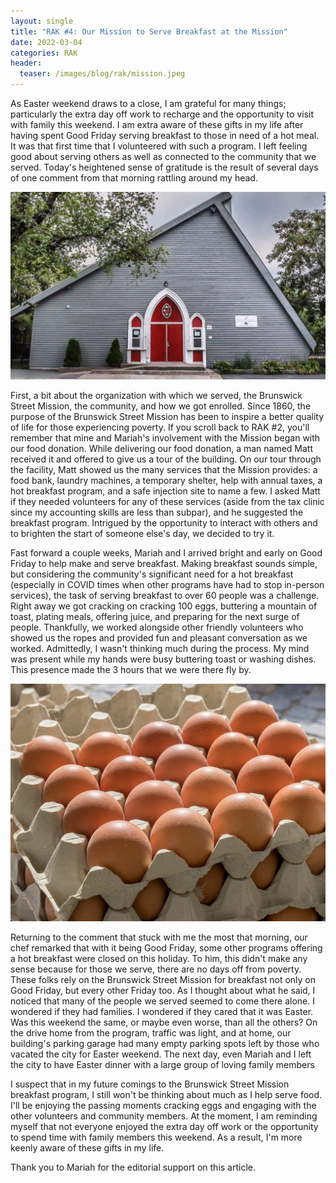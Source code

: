 ```yaml
---
layout: single
title: "RAK #4: Our Mission to Serve Breakfast at the Mission"
date: 2022-03-04
categories: RAK
header:
  teaser: /images/blog/rak/mission.jpeg
---
```


As Easter weekend draws to a close, I am grateful for many things; particularly the extra day off work to recharge and the opportunity to visit with family this weekend. I am extra aware of these gifts in my life after having spent Good Friday serving breakfast to those in need of a hot meal. It was that first time that I volunteered with such a program. I left feeling good about serving others as well as connected to the community that we served. Today's heightened sense of gratitude is the result of several days of one comment from that morning rattling around my head.

![The Brunswick Street Mission](/images/blog/rak/mission.jpeg)

First, a bit about the organization with which we served, the Brunswick Street Mission, the community, and how we got enrolled. Since 1860, the purpose of the Brunswick Street Mission has been to inspire a better quality of life for those experiencing poverty. If you scroll back to RAK #2, you'll remember that mine and Mariah's involvement with the Mission began with our food donation. While delivering our food donation, a man named Matt received it and offered to give us a tour of the building. On our tour through the facility, Matt showed us the many services that the Mission provides: a food bank, laundry machines, a temporary shelter, help with annual taxes, a hot breakfast program, and a safe injection site to name a few. I asked Matt if they needed volunteers for any of these services (aside from the tax clinic since my accounting skills are less than subpar), and he suggested the breakfast program. Intrigued by the opportunity to interact with others and to brighten the start of someone else's day, we decided to try it.

Fast forward a couple weeks, Mariah and I arrived bright and early on Good Friday to help make and serve breakfast. Making breakfast sounds simple, but considering the community's significant need for a hot breakfast (especially in COVID times when other programs have had to stop in-person services), the task of serving breakfast to over 60 people was a challenge. Right away we got cracking on cracking 100 eggs, buttering a mountain of toast, plating meals, offering juice, and preparing for the next surge of people. Thankfully, we worked alongside other friendly volunteers who showed us the ropes and provided fun and pleasant conversation as we worked. Admittedly, I wasn't thinking much during the process. My mind was present while my hands were busy buttering toast or washing dishes. This presence made the 3 hours that we were there fly by.

![I cracked many eggs](/images/blog/rak/eggs.jpeg)

Returning to the comment that stuck with me the most that morning, our chef remarked that with it being Good Friday, some other programs offering a hot breakfast were closed on this holiday. To him, this didn't make any sense because for those we serve, there are no days off from poverty. These folks rely on the Brunswick Street Mission for breakfast not only on Good Friday, but every other Friday too. As I thought about what he said, I noticed that many of the people we served seemed to come there alone. I wondered if they had families. I wondered if they cared that it was Easter. Was this weekend the same, or maybe even worse, than all the others? On the drive home from the program, traffic was light, and at home, our building's parking garage had many empty parking spots left by those who vacated the city for Easter weekend. The next day, even Mariah and I left the city to have Easter dinner with a large group of loving family members

I suspect that in my future comings to the Brunswick Street Mission breakfast program, I still won't be thinking about much as I help serve food. I'll be enjoying the passing moments cracking eggs and engaging with the other volunteers and community members. At the moment, I am reminding myself that not everyone enjoyed the extra day off work or the opportunity to spend time with family members this weekend. As a result, I'm more keenly aware of these gifts in my life.

Thank you to Mariah for the editorial support on this article.
